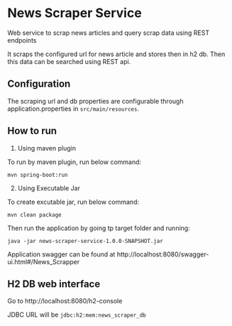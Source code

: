 # News Scraper Service
Web service to scrap news articles and query scrap data using REST endpoints 

It scraps the configured url for news article and stores then in h2 db. Then this data can be searched using REST api.

## Configuration
The scraping url and db properties are configurable through application.properties in `src/main/resources`.

## How to run

1. Using maven plugin

To run by maven plugin, run below command:
```
mvn spring-boot:run
```

2. Using Executable Jar

To create excutable jar, run below command:
```
mvn clean package
```
Then run the application by going tp target folder and running:
```
java -jar news-scraper-service-1.0.0-SNAPSHOT.jar
```

Application swagger can be found at http://localhost:8080/swagger-ui.html#/News_Scrapper

## H2 DB web interface

Go to http://localhost:8080/h2-console

JDBC URL will be `jdbc:h2:mem:news_scraper_db`

